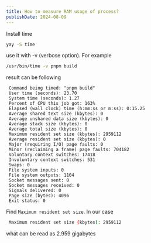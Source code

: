```yaml
---
title: How to measure RAM usage of process?
publishDate: 2024-08-09
---
```

Install time

```bash
yay -S time
```

use it with -v (verbose option). For example

```bash
/usr/bin/time -v pnpm build
```

result can be following

```out
 Command being timed: "pnpm build"
 User time (seconds): 23.70
 System time (seconds): 1.27
 Percent of CPU this job got: 163%
 Elapsed (wall clock) time (h:mm:ss or m:ss): 0:15.25
 Average shared text size (kbytes): 0
 Average unshared data size (kbytes): 0
 Average stack size (kbytes): 0
 Average total size (kbytes): 0
 Maximum resident set size (kbytes): 2959112
 Average resident set size (kbytes): 0
 Major (requiring I/O) page faults: 0
 Minor (reclaiming a frame) page faults: 704182
 Voluntary context switches: 17418
 Involuntary context switches: 531
 Swaps: 0
 File system inputs: 0
 File system outputs: 1104
 Socket messages sent: 0
 Socket messages received: 0
 Signals delivered: 0
 Page size (bytes): 4096
 Exit status: 0
```

Find `Maximum resident set size`. In our case

```bash
 Maximum resident set size (kbytes): 2959112
```

what can be read as 2.959 gigabytes